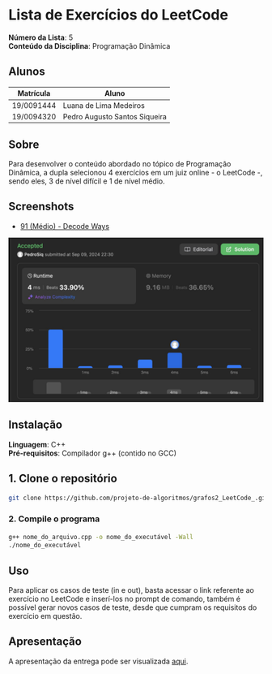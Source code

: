# Lista de Exercícios do LeetCode

**Número da Lista**: 5<br>
**Conteúdo da Disciplina**: Programação Dinâmica<br>

## Alunos
|Matrícula | Aluno |
| -- | -- |
| 19/0091444  |  Luana de Lima Medeiros |
| 19/0094320  |  Pedro Augusto Santos Siqueira |

## Sobre 
Para desenvolver o conteúdo abordado no tópico de Programação Dinâmica, a dupla selecionou 4 exercícios em um juiz online - o LeetCode -, sendo eles, 3 de nível difícil e 1 de nível médio.

## Screenshots

- [91 (Médio) - Decode Ways](https://leetcode.com/problems/decode-ways/submissions/1384852135/?envType=problem-list-v2&envId=dynamic-programming)
<img width="734" alt="Swim in Rising Water" src="https://github.com/projeto-de-algoritmos/PD_LeetCode_/blob/master/img/LeetCode91.jpg">

## Instalação 
**Linguagem**: C++<br>
**Pré-requisitos**: Compilador g++ (contido no GCC)<br>

## 1. Clone o repositório 

```bash
git clone https://github.com/projeto-de-algoritmos/grafos2_LeetCode_.git
```

### 2. Compile o programa

```bash
g++ nome_do_arquivo.cpp -o nome_do_executável -Wall 
./nome_do_executável
```

## Uso 
Para aplicar os casos de teste (in e out), basta acessar o link referente ao exercício no LeetCode e inserí-los no prompt de comando, também é possível gerar novos casos de teste, desde que cumpram os requisitos do exercício em questão.

## Apresentação 

A apresentação da entrega pode ser visualizada [aqui](link).

